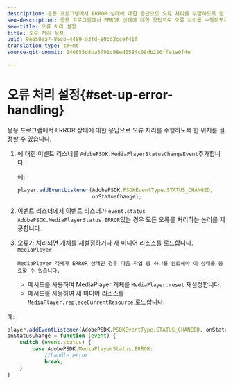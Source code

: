 ```yaml
---
description: 응용 프로그램에서 ERROR 상태에 대한 응답으로 오류 처리를 수행하도록 한 위치를 설정할 수 있습니다.
seo-description: 응용 프로그램에서 ERROR 상태에 대한 응답으로 오류 처리를 수행하도록 한 위치를 설정할 수 있습니다.
seo-title: 오류 처리 설정
title: 오류 처리 설정
uuid: 9e650ea7-86cb-4489-a3fd-80cd2ccef41f
translation-type: tm+mt
source-git-commit: 040655d8ba5f91c98ed0584c08db226ffe1e0f4e

---
```



# 오류 처리 설정{#set-up-error-handling}

응용 프로그램에서 ERROR 상태에 대한 응답으로 오류 처리를 수행하도록 한 위치를 설정할 수 있습니다.

1. 에 대한 이벤트 리스너를 `AdobePSDK.MediaPlayerStatusChangeEvent`추가합니다.

   예:

   ```js
   player.addEventListener(AdobePSDK.PSDKEventType.STATUS_CHANGED, 
                           onStatusChange);
   ```

1. 이벤트 리스너에서 이벤트 리스너가 `event.status` `AdobePSDK.MediaPlayerStatus.ERROR`있는 경우 모든 오류를 처리하는 논리를 제공합니다.
1. 오류가 처리되면 개체를 재설정하거나 새 미디어 리소스를 로드합니다. `MediaPlayer`

       MediaPlayer 객체가 ERROR 상태인 경우 다음 작업 중 하나를 완료해야 이 상태를 종료할 수 있습니다.
   
   * 메서드를 사용하여 MediaPlayer 개체를 `MediaPlayer.reset` 재설정합니다.
   * 메서드를 사용하여 새 미디어 리소스를 `MediaPlayer.replaceCurrentResource` 로드합니다.

<!--<a id="example_342CA5A8CD7C45BD88233C5BDBB17220"></a>-->

예:

```js
player.addEventListener(AdobePSDK.PSDKEventType.STATUS_CHANGED, onStatusChange); 
onStatusChange = function (event) { 
    switch (event.status) { 
        case AdobePSDK.MediaPlayerStatus.ERROR: 
            //handle error 
            break; 
    } 
} 
```

